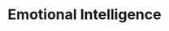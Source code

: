 ---
layout: sub-navigation
title: Emotional Intelligence
eleventyNavigation:
  key: Emotional Intelligence
  parent: Soft Skills
  order: 1
---